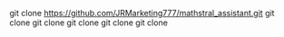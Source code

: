 git clone https://github.com/JRMarketing777/mathstral_assistant.git
git clone
git clone
git clone
git clone
git clone
